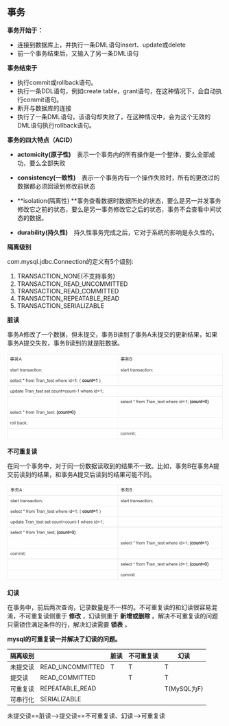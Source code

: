 ## 事务

**事务开始于：**

- 连接到数据库上，并执行一条DML语句insert、update或delete
- 前一个事务结束后，又输入了另一条DML语句 

**事务结束于**

- 执行commit或rollback语句。
- 执行一条DDL语句，例如create table，grant语句，在这种情况下，会自动执行commit语句。
- 断开与数据库的连接
- 执行了一条DML语句，该语句却失败了，在这种情况中，会为这个无效的DML语句执行rollback语句。

**事务的四大特点（ACID）**

- **actomicity(原子性)**　表示一个事务内的所有操作是一个整体，要么全部成功，要么全部失败

- **consistency(一致性)**　表示一个事务内有一个操作失败时，所有的更改过的数据都必须回滚到修改前状态

- **isolation(隔离性) **事务查看数据时数据所处的状态，要么是另一并发事务修改它之前的状态，要么是另一事务修改它之后的状态，事务不会查看中间状态的数据。

- **durability(持久性)**　持久性事务完成之后，它对于系统的影响是永久性的。

**隔离级别** 

com.mysql.jdbc.Connection的定义有5个级别:

1. TRANSACTION_NONE(不支持事务)
2. TRANSACTION_READ_UNCOMMITTED
3. TRANSACTION_READ_COMMITTED
4. TRANSACTION_REPEATABLE_READ
5. TRANSACTION_SERIALIZABLE

**脏读**

事务A修改了一个数据，但未提交，事务B读到了事务A未提交的更新结果，如果事务A提交失败，事务B读到的就是脏数据。

![脏读](dirty_read.png)

**不可重复读**

在同一个事务中，对于同一份数据读取到的结果不一致。比如，事务B在事务A提交前读到的结果，和事务A提交后读到的结果可能不同。

![不可重复读](unrepeated_read.png)

**幻读**

在事务中，前后两次查询，记录数量是不一样的。不可重复读的和幻读很容易混淆，不可重复读侧重于 **修改** ，幻读侧重于 **新增或删除** 。解决不可重复读的问题只需锁住满足条件的行，解决幻读需要 **锁表** 。

**mysql的可重复读一并解决了幻读的问题。**



| 隔离级别 |                  | 脏读 | 不可重复读 | 幻读        |
| -------- | ---------------- | ---- | ---------- | ----------- |
| 未提交读 | READ_UNCOMMITTED | T    | T          | T           |
| 提交读   | READ_COMMITTED   |      | T          | T           |
| 可重复读 | REPEATABLE_READ  |      |            | T(MySQL为F) |
| 可串行化 | SERIALIZABLE     |      |            |             |

未提交读==脏读——>提交读==不可重复读、幻读——>可重复读